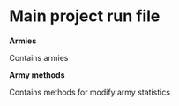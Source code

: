 # Main project run file

**Armies**

Contains armies 

**Army methods**

Contains methods for modify army statistics